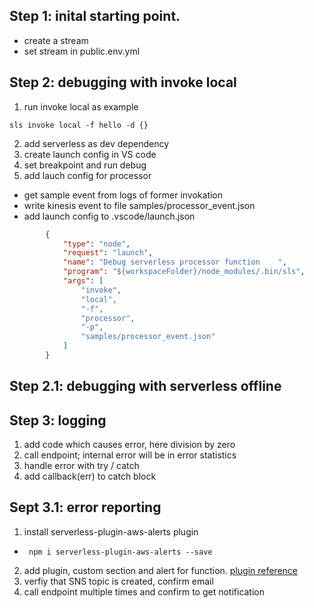 ## Step 1: inital starting point.


* create a stream
* set stream in public.env.yml

## Step 2:  debugging with invoke local

1. run invoke local as example

`sls invoke local -f hello -d {}`

2. add serverless as dev dependency
3. create launch config in VS code
4. set breakpoint and run debug
5. add lauch config for processor
  * get sample event from logs of former invokation
  * write kinesis event to file samples/processor_event.json
  * add launch config to .vscode/launch.json

```json
        {
            "type": "node",
            "request": "launch",
            "name": "Debug serverless processor function    ",
            "program": "${workspaceFolder}/node_modules/.bin/sls",
            "args": [
                "invoke",
                "local",
                "-f",
                "processor",
                "-p",
                "samples/processor_event.json"
            ]
        }
```



## Step 2.1: debugging with serverless offline



## Step 3: logging 

1. add code which causes error, here division by zero
2. call endpoint; internal error will be in error statistics
3. handle error with try / catch
4. add callback(err) to catch block

## Sept 3.1: error reporting

1. install serverless-plugin-aws-alerts plugin
  * ` npm i serverless-plugin-aws-alerts --save`
2. add plugin, custom section and alert for function. [plugin reference](https://github.com/ACloudGuru/serverless-plugin-aws-alerts)
3. verfiy that SNS topic is created, confirm email
4. call endpoint multiple times and confirm to get notification

